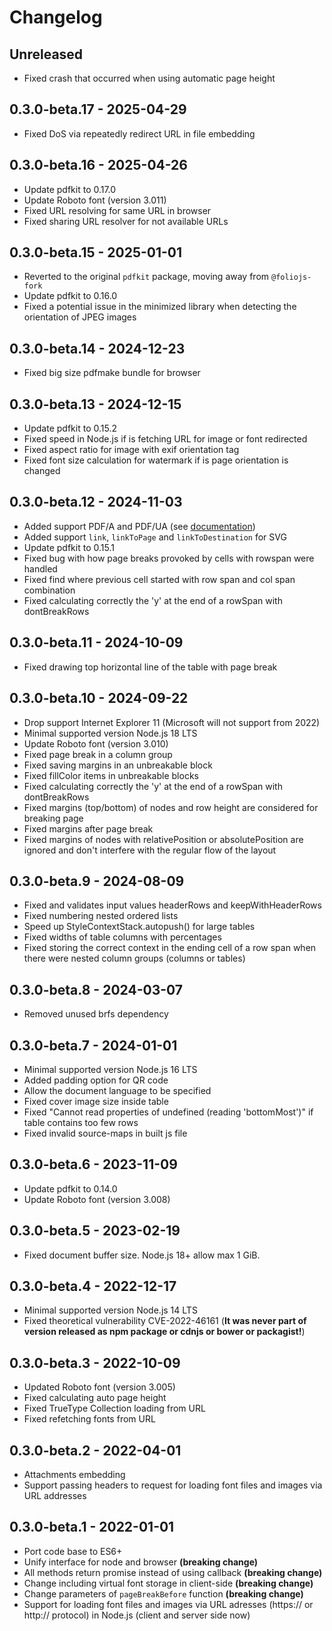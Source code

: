 # Changelog

## Unreleased

- Fixed crash that occurred when using automatic page height

## 0.3.0-beta.17 - 2025-04-29

- Fixed DoS via repeatedly redirect URL in file embedding

## 0.3.0-beta.16 - 2025-04-26

- Update pdfkit to 0.17.0
- Update Roboto font (version 3.011)
- Fixed URL resolving for same URL in browser
- Fixed sharing URL resolver for not available URLs

## 0.3.0-beta.15 - 2025-01-01

- Reverted to the original `pdfkit` package, moving away from `@foliojs-fork`
- Update pdfkit to 0.16.0
- Fixed a potential issue in the minimized library when detecting the orientation of JPEG images

## 0.3.0-beta.14 - 2024-12-23

- Fixed big size pdfmake bundle for browser

## 0.3.0-beta.13 - 2024-12-15

- Update pdfkit to 0.15.2
- Fixed speed in Node.js if is fetching URL for image or font redirected
- Fixed aspect ratio for image with exif orientation tag
- Fixed font size calculation for watermark if is page orientation is changed

## 0.3.0-beta.12 - 2024-11-03

- Added support PDF/A and PDF/UA (see [documentation](https://pdfmake.github.io/docs/0.3/document-definition-object/pdfa/))
- Added support `link`, `linkToPage` and `linkToDestination` for SVG
- Update pdfkit to 0.15.1
- Fixed bug with how page breaks provoked by cells with rowspan were handled
- Fixed find where previous cell started with row span and col span combination
- Fixed calculating correctly the 'y' at the end of a rowSpan with dontBreakRows

## 0.3.0-beta.11 - 2024-10-09

- Fixed drawing top horizontal line of the table with page break

## 0.3.0-beta.10 - 2024-09-22

- Drop support Internet Explorer 11 (Microsoft will not support from 2022)
- Minimal supported version Node.js 18 LTS
- Update Roboto font (version 3.010)
- Fixed page break in a column group
- Fixed saving margins in an unbreakable block
- Fixed fillColor items in unbreakable blocks
- Fixed calculating correctly the 'y' at the end of a rowSpan with dontBreakRows
- Fixed margins (top/bottom) of nodes and row height are considered for breaking page
- Fixed margins after page break
- Fixed margins of nodes with relativePosition or absolutePosition are ignored and don't interfere with the regular flow of the layout

## 0.3.0-beta.9 - 2024-08-09

- Fixed and validates input values headerRows and keepWithHeaderRows
- Fixed numbering nested ordered lists
- Speed up StyleContextStack.autopush() for large tables
- Fixed widths of table columns with percentages
- Fixed storing the correct context in the ending cell of a row span when there were nested column groups (columns or tables)

## 0.3.0-beta.8 - 2024-03-07

- Removed unused brfs dependency

## 0.3.0-beta.7 - 2024-01-01

- Minimal supported version Node.js 16 LTS
- Added padding option for QR code
- Allow the document language to be specified
- Fixed cover image size inside table
- Fixed "Cannot read properties of undefined (reading 'bottomMost')" if table contains too few rows
- Fixed invalid source-maps in built js file

## 0.3.0-beta.6 - 2023-11-09

- Update pdfkit to 0.14.0
- Update Roboto font (version 3.008)

## 0.3.0-beta.5 - 2023-02-19

- Fixed document buffer size. Node.js 18+ allow max 1 GiB.

## 0.3.0-beta.4 - 2022-12-17

- Minimal supported version Node.js 14 LTS
- Fixed theoretical vulnerability CVE-2022-46161 (**It was never part of version released as npm package or cdnjs or bower or packagist!**)

## 0.3.0-beta.3 - 2022-10-09

- Updated Roboto font (version 3.005)
- Fixed calculating auto page height
- Fixed TrueType Collection loading from URL
- Fixed refetching fonts from URL

## 0.3.0-beta.2 - 2022-04-01

- Attachments embedding
- Support passing headers to request for loading font files and images via URL addresses

## 0.3.0-beta.1 - 2022-01-01

- Port code base to ES6+
- Unify interface for node and browser **(breaking change)**
- All methods return promise instead of using callback **(breaking change)**
- Change including virtual font storage in client-side **(breaking change)**
- Change parameters of `pageBreakBefore` function **(breaking change)**
- Support for loading font files and images via URL adresses (https:// or http:// protocol) in Node.js (client and server side now)
